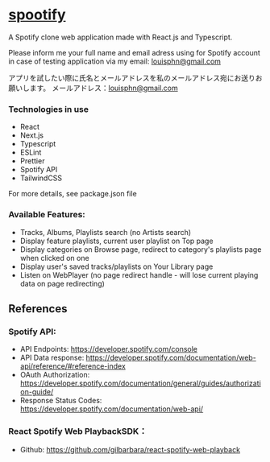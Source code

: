 # [spootify](https://spootify-git-feature21-vercel-deploy-louisphn.vercel.app/)

A Spotify clone web application made with React.js and Typescript.

Please inform me your full name and email adress using for Spotify account in case of testing application
via my email: louisphn@gmail.com

アプリを試したい際に氏名とメールアドレスを私のメールアドレス宛にお送りお願いします。
メールアドレス：louisphn@gmail.com

### Technologies in use

- React
- Next.js
- Typescript
- ESLint
- Prettier
- Spotify API
- TailwindCSS

For more details, see package.json file

### Available Features:
- Tracks, Albums, Playlists search (no Artists search)
- Display feature playlists, current user playlist on Top page
- Display categories on Browse page, redirect to category's playlists page when clicked on one
- Display user's saved tracks/playlists on Your Library page
- Listen on WebPlayer (no page redirect handle - will lose current playing data on page redirecting)


## References

### Spotify API:
- API Endpoints: https://developer.spotify.com/console
- API Data response: https://developer.spotify.com/documentation/web-api/reference/#reference-index
- OAuth Authorization: https://developer.spotify.com/documentation/general/guides/authorization-guide/
- Response Status Codes: https://developer.spotify.com/documentation/web-api/

### React Spotify Web PlaybackSDK：
- Github: https://github.com/gilbarbara/react-spotify-web-playback
